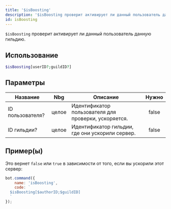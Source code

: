 ```yaml
---
title: '$isBoosting'
description: '$isBoosting проверит активирует ли данный пользователь данную гильдию.'
id: isBoosting
---
```


`$isBoosting` проверит активирует ли данный пользователь данную гильдию.

## Использование

```php
$isBoosting[userID?;guildID?]
```

## Параметры

| Название         | Nbg   | Описание                                             | Нужно |
| ---------------- | ----- | ---------------------------------------------------- |:-----:|
| ID пользователя? | целое | Идентификатор пользователя для проверки, ускоряется. | false |
| ID гильдии?      | целое | Идентификатор гильдии, где они ускорили сервер.      | false |

## Пример(ы)

Это вернет `false` или `true` в зависимости от того, если вы ускорили этот сервер:

```javascript
bot.command({
    name: 'isBoosting',
    code: `
  $isBoosting[$authorID;$guildID]
  `
});
```
